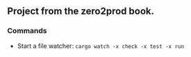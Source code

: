 ## Project from the zero2prod book.

### Commands

* Start a file watcher: `cargo watch -x check -x test -x run`
